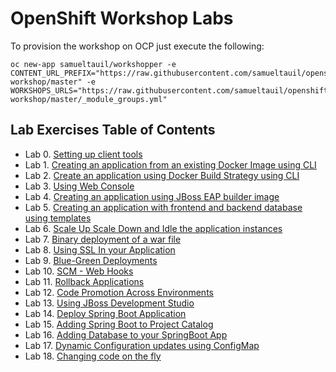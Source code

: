 # OpenShift Workshop Labs
To provision the workshop on OCP just execute the following:

```
oc new-app samueltauil/workshopper -e CONTENT_URL_PREFIX="https://raw.githubusercontent.com/samueltauil/openshiftv3-workshop/master" -e WORKSHOPS_URLS="https://raw.githubusercontent.com/samueltauil/openshiftv3-workshop/master/_module_groups.yml"
```

## Lab Exercises Table of Contents
* Lab 0. [Setting up client tools](0-setting-up-client-tools.adoc)
* Lab 1. [Creating an application from an existing Docker Image using CLI](1-create-app-from-docker-image.adoc)
* Lab 2. [Create an application using Docker Build Strategy using CLI](2-create-app-using-docker-build.adoc)
* Lab 3. [Using Web Console](3-using-web-console.adoc)
* Lab 4. [Creating an application using JBoss EAP builder image](4-create-app-using-jboss-builder-image.adoc)
* Lab 5. [Creating an application with frontend and backend database using templates](5-using-templates.adoc)
* Lab 6. [Scale Up Scale Down and Idle the application instances](6-scaling-app-instances.adoc)
* Lab 7. [Binary deployment of a war file](7-binary-deployment-war-file.adoc)
* Lab 8. [Using SSL In your Application](8-using-ssl-app.adoc)
* Lab 9. [Blue-Green Deployments](9-bluegreen-deployments.adoc)
* Lab 10. [SCM - Web Hooks](10-webhooks.adoc)
* Lab 11. [Rollback Applications](11-rollback-applications.adoc)
* Lab 12. [Code Promotion Across Environments](12-code-promotion-across-envs.adoc)
* Lab 13. [Using JBoss Development Studio](13-using-jbds.adoc)
* Lab 14. [Deploy Spring Boot Application](14-deploy-springboot-app.adoc)
* Lab 15. [Adding Spring Boot to Project Catalog](15-adding-springboot-sti-to-catalog.adoc)
* Lab 16. [Adding Database to your SpringBoot App](16-adding-database-to-springboot-app.adoc)
* Lab 17. [Dynamic Configuration updates using ConfigMap](17-dynamic-config-updates-using-configmaps.adoc)
* Lab 18. [Changing code on the fly](18-changing-code-onthefly.adoc)
